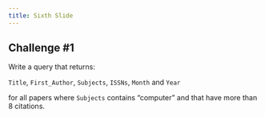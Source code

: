 ```yaml
---
title: Sixth Slide
---
```


## Challenge \#1

Write a query that returns:

`Title`, `First_Author`, `Subjects`, `ISSNs`, `Month` and `Year`

for all papers where `Subjects` contains “computer” and that have more than 8 citations.
